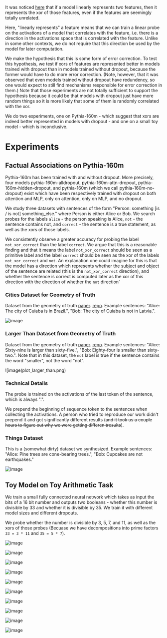 It was noticed [here](https://www.lesswrong.com/posts/hjJXCn9GsskysDceS/what-s-up-with-llms-representing-xors-of-arbitrary-features) that if a model linearly represents two features, then it represents the xor of those features, even if the features are seemingly totally unrelated.

Here, "linearly represents" a feature means that we can train a linear probe on the activations of a model that correlates with the feature, i.e. there is a direction in the activations space that is correlated with the feature.
Unlike in some other contexts, we do not require that this direction be used by the model for later computation.

We make the hypothesis that this is some form of error correction.
To test this hypothesis, we test if xors of features are represented better in models trained with dropout than in models trained without dropout, because the former would have to do more error correction.
(Note, however, that it was observed that even models trained without dropout have redundency, so one would expect to still find mechanisms responsible for error correction in them.)
Note that those experiments are not totally sufficient to support the hypothesis because it could be that models with dropout just have more random things so it is more likely that some of them is randomly correlated with the xor.

We do two experiments, one on Pythia-160m - which suggest that xors are indeed better represented in models with dropout - and one on a small toy model - which is inconclusive.

# Experiments

## Factual Associations on Pythia-160m

Pythia-160m has been trained with and without dropout.
More precisely, four models pythia-160m-alldropout, pythia-160m-attn-dropout, pythia-160m-hidden-dropout, and pythia-160m (which we call pythia-160m-no-dropout) exist which have been respectively trained with dropout on both attention and MLP, only on attention, only on MLP, and no dropout.

We study three datasets with sentences of the form "Person: something [is / is not] something_else." where Person is either Alice or Bob.
We search probes for the labels `alice` - the person speaking is Alice, `not` - the sentence contains not, and `correct` - the sentence is a true statement, as well as the xors of those labels.

We consistently observe a greater accuracy for probing the label `not_xor_correct` than the label `correct`.
We argue that this is a reasonable finding and that it means the label `not_xor_correct` should be seen as a primitive label and the label `correct` should be seen as the xor of the labels `not_xor_correct` and `not`.
An explanation one could imagine for this is that the model has a direction which represents whether the subject and object of the sentence are related (this is the `not_xor_correct` direction), and whether the sentence is correct is computed later as the xor of this direction with the direction of whether the `not` direction`

### Cities Dataset for Geometry of Truth

Dataset from the geometry of truth [paper](https://arxiv.org/abs/2310.06824). [repo](https://github.com/saprmarks/geometry-of-truth).
Example sentences: "Alice: The city of Cuiaba is in Brazil.", "Bob: The city of Cuiaba is not in Latvia.".

![image](plot_cities.png)

### Larger Than Dataset from Geometry of Truth

Dataset from the geometry of truth [paper](https://arxiv.org/abs/2310.06824). [repo](https://github.com/saprmarks/geometry-of-truth).
Example sentences: "Alice: Sixty-nine is larger than sixty-five.", "Bob: Eighty-four is smaller than sixty-two.".
Note that in this dataset, the `not` label is true if the sentence contains the word "smaller", not the word "not".

![image(plot_larger_than.png)

### Technical Details

The probe is trained on the activations of the last token of the sentence, which is always ".".

We prepend the beginning of sequence token to the sentences when collecting the activations.
A person who tried to reproduce our work didn't prepend it and got significantly different results (~~and it took us a couple hours to figure out why we were getting differen tresults~~).

### Things Dataset

This is a (somewhat dirty) dataset we synthesized.
Example sentences: "Alice: Pine trees are cone-bearing trees.", "Bob: Cupcakes are not earthquakes."

![image](plot_things.png)

## Toy Model on Toy Arithmetic Task

We train a small fully connected neural network which takes as input the bits of a 16 bit number and outputs two booleans - whether this number is divisible by 33 and whether it is divisible by 35.
We train it with different model sizes and different dropouts.

We probe whether the number is divisible by 3, 5, 7, and 11, as well as the xors of those probes (Becuase we have decompositions into prime factors `33 = 3 * 11` and `35 = 5 * 7`).

![image](toy_test_accuracies.png)

![image](plot_toy_1.png)

![image](plot_toy_2.png)

![image](plot_toy_3.png)

![image](plot_toy_4.png)

![image](plot_toy_5.png)

![image](plot_toy_6.png)

![image](plot_toy_7.png)

![image](plot_toy_8.png)

![image](plot_toy_9.png)

